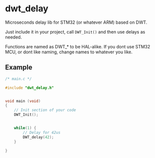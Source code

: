 # dwt_delay
Microseconds delay lib for STM32 (or whatever ARM) based on DWT.

Just include it in your project, call `DWT_Init()` and then use delays as needed.

Functions are named as DWT_* to be HAL-alike.
If you dont use STM32 MCU, or dont like naming, change names to whatever you like.


## Example

```c
/* main.c */

#include "dwt_delay.h"


void main (void)
{
    // Init section of your code
    DWT_Init();


    while(1) {
        // Delay for 42us
        DWT_delay(42);
    }

}
```

